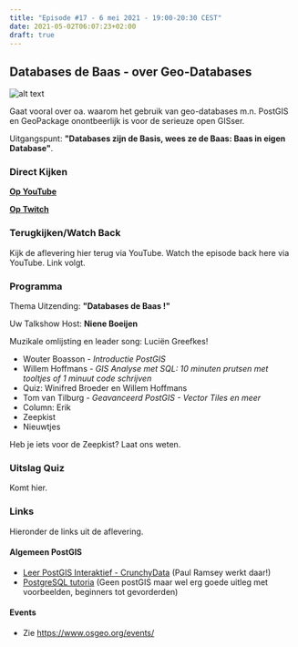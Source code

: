 ```yaml
---
title: "Episode #17 - 6 mei 2021 - 19:00-20:30 CEST"
date: 2021-05-02T06:07:23+02:00
draft: true
---
```


## Databases de Baas - over Geo-Databases 

![alt text](/images/episode-0017/poster-ep17-small.jpg "Poster Afl 17")

Gaat vooral over oa. waarom het gebruik van geo-databases m.n. PostGIS 
en GeoPackage onontbeerlijk is voor de serieuze open GISser.

Uitgangspunt: **"Databases zijn de Basis, wees ze de Baas: Baas in eigen Database"**.


### Direct Kijken

__[Op YouTube](https://www.youtube.com/watch?v=caOn96p3cYQ)__

__[Op Twitch](https://www.twitch.tv/osgeonl/schedule)__

### Terugkijken/Watch Back

Kijk de aflevering hier terug via YouTube. Watch the episode back here via YouTube.
Link volgt.

### Programma

Thema Uitzending: __"Databases de Baas !"__ 

Uw Talkshow Host: __Niene Boeijen__

Muzikale omlijsting en leader song: Luciën Greefkes! 

* Wouter Boasson - _Introductie PostGIS_
* Willem Hoffmans - _GIS Analyse met SQL: 10 minuten prutsen met tooltjes of 1 minuut code schrijven_
* Quiz: Winifred Broeder en Willem Hoffmans
* Tom van Tilburg - _Geavanceerd PostGIS - Vector Tiles en meer_
* Column: Erik
* Zeepkist
* Nieuwtjes

Heb je iets voor de Zeepkist? Laat ons weten.

### Uitslag Quiz

Komt hier.

### Links

Hieronder de links uit de aflevering.

#### Algemeen PostGIS

* [Leer PostGIS Interaktief - CrunchyData](https://learn.crunchydata.com/postgis) (Paul Ramsey werkt daar!)
* [PostgreSQL tutoria](https://www.postgresqltutorial.com) (Geen postGIS maar wel erg goede uitleg met voorbeelden, beginners tot gevorderden)

#### Events

* Zie https://www.osgeo.org/events/
